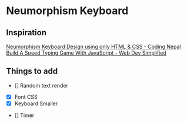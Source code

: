 # Neumorphism Keyboard

## Inspiration

[Neumorphism Keyboard Design using only HTML & CSS - Coding Nepal](https://www.youtube.com/watch?v=WlsY02Uka1Y&t=52s) <br>
[Build A Speed Typing Game With JavaScript - Web Dev Simplified](https://www.youtube.com/watch?v=R-7eQIHRszQ&t=1224s)

## Things to add

- [] Random text render
- [x] Font CSS
- [x] Keyboard Smaller
- [] Timer
